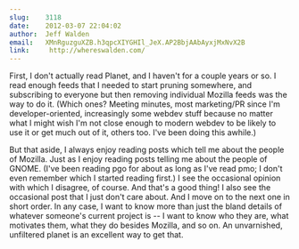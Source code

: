 ```yaml
---
slug:    3118
date:    2012-03-07 22:04:02
author:  Jeff Walden
email:   XMnRguzguXZB.h3qpcXIYGHIl_JeX.AP2BbjAAbAyxjMxNvX2B
link:     http://whereswalden.com/
---
```


First, I don't actually read Planet, and I haven't for a couple years
or so.  I read enough feeds that I needed to start pruning somewhere,
and subscribing to everyone but then removing individual Mozilla feeds
was the way to do it.  (Which ones?  Meeting minutes, most
marketing/PR since I'm developer-oriented, increasingly some webdev
stuff because no matter what I might wish I'm not close enough to
modern webdev to be likely to use it or get much out of it, others
too.  I've been doing this awhile.)

But that aside, I always enjoy reading posts which tell me about the
people of Mozilla.  Just as I enjoy reading posts telling me about the
people of GNOME.  (I've been reading pgo for about as long as I've
read pmo; I don't even remember which I started reading first.)  I see
the occasional opinion with which I disagree, of course.  And that's a
good thing!  I also see the occasional post that I just don't care
about.  And I move on to the next one in short order.  In any case, I
want to know more than just the bland details of whatever someone's
current project is -- I want to know who they are, what motivates
them, what they do besides Mozilla, and so on.  An unvarnished,
unfiltered planet is an excellent way to get that.
